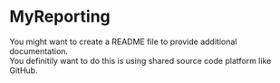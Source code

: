 # MyReporting

You might want to create a README file to provide additional documentation.\
You definitily want to do this is using shared source code platform like GitHub.
